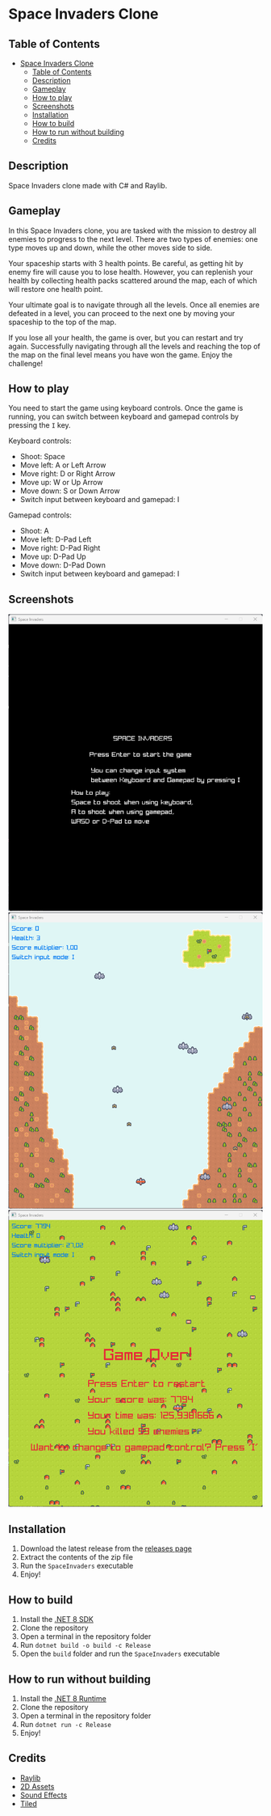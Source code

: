 # Space Invaders Clone

## Table of Contents

- [Space Invaders Clone](#space-invaders-clone)
  - [Table of Contents](#table-of-contents)
  - [Description](#description)
  - [Gameplay](#gameplay)
  - [How to play](#how-to-play)
  - [Screenshots](#screenshots)
  - [Installation](#installation)
  - [How to build](#how-to-build)
  - [How to run without building](#how-to-run-without-building)
  - [Credits](#credits)

## Description

Space Invaders clone made with C# and Raylib.

## Gameplay

In this Space Invaders clone, you are tasked with the mission to destroy all enemies to progress to the next level. There are two types of enemies: one type moves up and down, while the other moves side to side.

Your spaceship starts with 3 health points. Be careful, as getting hit by enemy fire will cause you to lose health. However, you can replenish your health by collecting health packs scattered around the map, each of which will restore one health point.

Your ultimate goal is to navigate through all the levels. Once all enemies are defeated in a level, you can proceed to the next one by moving your spaceship to the top of the map.

If you lose all your health, the game is over, but you can restart and try again. Successfully navigating through all the levels and reaching the top of the map on the final level means you have won the game. Enjoy the challenge!

## How to play

You need to start the game using keyboard controls. Once the game is running, you can switch between keyboard and gamepad controls by pressing the `I` key.

Keyboard controls:

- Shoot: Space
- Move left: A or Left Arrow
- Move right: D or Right Arrow
- Move up: W or Up Arrow
- Move down: S or Down Arrow
- Switch input between keyboard and gamepad: I

Gamepad controls:

- Shoot: A
- Move left: D-Pad Left
- Move right: D-Pad Right
- Move up: D-Pad Up
- Move down: D-Pad Down
- Switch input between keyboard and gamepad: I

## Screenshots

![Main Menu](./screenshots/MainMenu.png)
![FirstLevel](./screenshots/FirstLevel.png)
![Game Over](./screenshots/GameOver.png)

## Installation

1. Download the latest release from the [releases page](https://github.com/Hamburjare/SpaceInvaders/releases)
2. Extract the contents of the zip file
3. Run the `SpaceInvaders` executable
4. Enjoy!

## How to build

1. Install the [.NET 8 SDK](https://dotnet.microsoft.com/en-us/download/dotnet/8.0)
2. Clone the repository
3. Open a terminal in the repository folder
4. Run `dotnet build -o build -c Release`
5. Open the `build` folder and run the `SpaceInvaders` executable

## How to run without building

1. Install the [.NET 8 Runtime](https://dotnet.microsoft.com/en-us/download/dotnet/8.0)
2. Clone the repository
3. Open a terminal in the repository folder
4. Run `dotnet run -c Release`
5. Enjoy!

## Credits

- [Raylib](https://www.raylib.com/)
- [2D Assets](https://kenney-assets.itch.io/pixel-shmup)
- [Sound Effects](https://sfxr.me/)
- [Tiled](https://www.mapeditor.org/)
